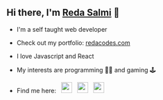 ## Hi there, I'm [Reda Salmi](https://redacodes.com/) 👋

- I'm a self taught web developer

- Check out my portfolio: [redacodes.com](https://redacodes.com/)

- I love Javascript and React

- My interests are programming 👨‍💻 and gaming 🕹️

- <p>Find me here:&nbsp;&nbsp;
    <a href="https://www.linkedin.com/in/reda-salmi-424a30168/"><img width="25px" src="https://cdn.jsdelivr.net/gh/devicons/devicon/icons/linkedin/linkedin-original.svg" /></a>&nbsp;&nbsp;
    <a href="https://twitter.com/redsalmi"><img width="25px" src="https://cdn.jsdelivr.net/gh/devicons/devicon/icons/twitter/twitter-original.svg" /></a>&nbsp;&nbsp;
    <a href="mailto:reda.salmi.elt@gmail.com"><img width="25px" src="https://cdn.jsdelivr.net/gh/devicons/devicon/icons/google/google-plain.svg" /></a>
  </p>
